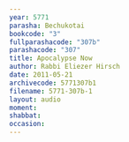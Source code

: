 ```yaml
---
year: 5771
parasha: Bechukotai
bookcode: "3"
fullparashacode: "307b"
parashacode: "307"
title: Apocalypse Now
author: Rabbi Eliezer Hirsch
date: 2011-05-21
archivecode: 5771307b1
filename: 5771-307b-1
layout: audio
moment: 
shabbat: 
occasion: 
---
```

